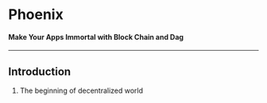 # Phoenix
#### Make Your Apps Immortal with Block Chain and Dag
-------------------------------------------------------

## Introduction
1. The beginning of decentralized world

 
